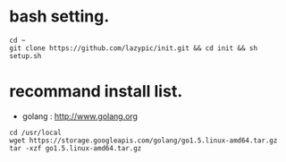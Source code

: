 
# bash setting.
```
cd ~
git clone https://github.com/lazypic/init.git && cd init && sh setup.sh
```

# recommand install list. 
- golang : http://www.golang.org
```
cd /usr/local
wget https://storage.googleapis.com/golang/go1.5.linux-amd64.tar.gz
tar -xzf go1.5.linux-amd64.tar.gz
```
